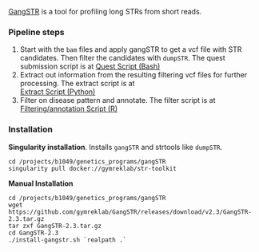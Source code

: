 [GangSTR](https://github.com/gymreklab/GangSTR) is a tool for profiling long
STRs from short reads. 


### Pipeline steps
1. Start with the `bam` files and apply gangSTR to get a vcf file with STR candidates. Then filter the candidates with `dumpSTR`. The quest submission script is at 
   [Quest Script (Bash)](../../projects/family/data/input/gangstr/submit_jobs.bash)
2. Extract out information from the resulting filtering vcf files for further processing. The extract script is at  
   [Extract Script (Python)](../../projects/family/scripts/gangstr_extract.py)
3. Filter on disease pattern and annotate. The filter script is at  
   [Filtering/annotation Script (R)](../../projects/family/scripts/gangstr_filter_family3.R)


### Installation

**Singularity installation**. Installs `gangSTR` and strtools like `dumpSTR`.

```shell
cd /projects/b1049/genetics_programs/gangSTR
singularity pull docker://gymreklab/str-toolkit
```

**Manual Installation**

```shell
cd /projects/b1049/genetics_programs/gangSTR
wget https://github.com/gymreklab/GangSTR/releases/download/v2.3/GangSTR-2.3.tar.gz
tar zxf GangSTR-2.3.tar.gz
cd GangSTR-2.3
./install-gangstr.sh `realpath .`
```

